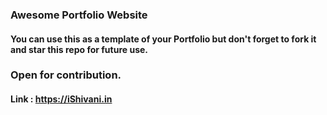 ### Awesome Portfolio Website

#### You can use this as a template of your Portfolio but don't forget to fork it and star this repo for future use.

### Open for contribution.

#### Link : https://iShivani.in
